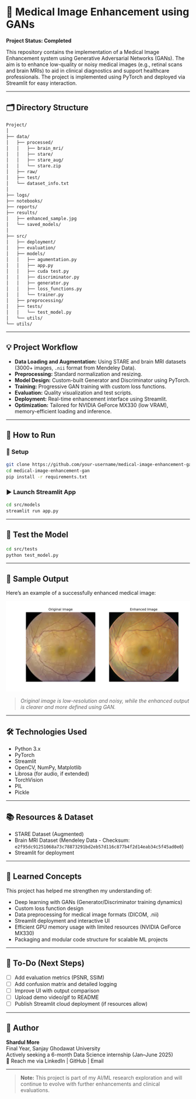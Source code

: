 # 🧠 Medical Image Enhancement using GANs

**Project Status: Completed**

This repository contains the implementation of a Medical Image Enhancement system using Generative Adversarial Networks (GANs). The aim is to enhance low-quality or noisy medical images (e.g., retinal scans and brain MRIs) to aid in clinical diagnostics and support healthcare professionals. The project is implemented using PyTorch and deployed via Streamlit for easy interaction.

---

## 🗂️ Directory Structure

```
Project/
│
├── data/
│   ├── processed/
│   │   ├── brain_mri/
│   │   ├── stare/
│   │   ├── stare_aug/
│   │   └── stare.zip
│   ├── raw/
│   ├── test/
│   └── dataset_info.txt
│
├── logs/
├── notebooks/
├── reports/
├── results/
│   ├── enhanced_sample.jpg
│   └── saved_models/
│
├── src/
│   ├── deployment/
│   ├── evaluation/
│   ├── models/
│   │   ├── agumentation.py
│   │   ├── app.py
│   │   ├── cuda test.py
│   │   ├── discriminator.py
│   │   ├── generator.py
│   │   ├── loss_functions.py
│   │   └── trainer.py
│   ├── preprocessing/
│   ├── tests/
│   │   └── test_model.py
│   └── utils/
└── utils/
```

---

## 💡 Project Workflow

- **Data Loading and Augmentation:** Using STARE and brain MRI datasets (3000+ images, `.nii` format from Mendeley Data).
- **Preprocessing:** Standard normalization and resizing.
- **Model Design:** Custom-built Generator and Discriminator using PyTorch.
- **Training:** Progressive GAN training with custom loss functions.
- **Evaluation:** Quality visualization and test scripts.
- **Deployment:** Real-time enhancement interface using Streamlit.
- **Optimization:** Tailored for NVIDIA GeForce MX330 (low VRAM), memory-efficient loading and inference.

---

## 🚀 How to Run

### 🧱 Setup

```bash
git clone https://github.com/your-username/medical-image-enhancement-gan.git
cd medical-image-enhancement-gan
pip install -r requirements.txt
```

### ▶️ Launch Streamlit App

```bash
cd src/models
streamlit run app.py
```

---

## 🧪 Test the Model

```bash
cd src/tests
python test_model.py
```

---

## 📸 Sample Output

Here’s an example of a successfully enhanced medical image:

![Enhanced Medical Image](https://github.com/ShardulMorecode/MedGan/blob/main/Project/results/Screenshot%202025-04-02%20135700.png)

> *Original image is low-resolution and noisy, while the enhanced output is clearer and more defined using GAN.*

---

## 🛠️ Technologies Used

- Python 3.x
- PyTorch
- Streamlit
- OpenCV, NumPy, Matplotlib
- Librosa (for audio, if extended)
- TorchVision
- PIL
- Pickle

---

## 📚 Resources & Dataset

- STARE Dataset (Augmented)
- Brain MRI Dataset (Mendeley Data - Checksum: `e2f95dc91251068a73c78873291bd2eb57d116c877b4f2d14eab34c5f45ad0e0`)
- Streamlit for deployment

---

## 🧠 Learned Concepts

This project has helped me strengthen my understanding of:

- Deep learning with GANs (Generator/Discriminator training dynamics)
- Custom loss function design
- Data preprocessing for medical image formats (DICOM, .nii)
- Streamlit deployment and interactive UI
- Efficient GPU memory usage with limited resources (NVIDIA GeForce MX330)
- Packaging and modular code structure for scalable ML projects

---

## 📌 To-Do (Next Steps)

- [ ] Add evaluation metrics (PSNR, SSIM)
- [ ] Add confusion matrix and detailed logging
- [ ] Improve UI with output comparison
- [ ] Upload demo video/gif to README
- [ ] Publish Streamlit cloud deployment (if resources allow)

---

## 🔗 Author

**Shardul More**  
Final Year, Sanjay Ghodawat University  
Actively seeking a 6-month Data Science internship (Jan–June 2025)  
📧 Reach me via LinkedIn | GitHub | Email

---

> **Note:** This project is part of my AI/ML research exploration and will continue to evolve with further enhancements and clinical evaluations.

